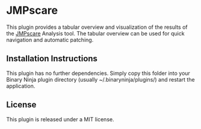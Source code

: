 # JMPscare

This plugin provides a tabular overview and visualization of the results of the [JMPscare](https://github.com/fgsect/JMPscare) Analysis tool. The tabular overview can be used for quick navigation and automatic patching. 

## Installation Instructions
This plugin has no further dependencies.
Simply copy this folder into your Binary Ninja plugin directory (usually ~/.binaryninja/plugins/) and restart the application.

## License
This plugin is released under a MIT license.
